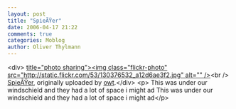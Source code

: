 ```yaml
---
layout: post
title: "SpieÃŸer"
date: 2006-04-17 21:22
comments: true
categories: Moblog
author: Oliver Thylmann
---
```



&lt;div&gt;	[ title=&quot;photo sharing&quot;&gt;&lt;img class=&quot;flickr-photo&quot; src=&quot;http://static.flickr.com/53/130376532_a12d6ae3f2.jpg&quot; alt=&quot;&quot; /&gt;](http://www.flickr.com/photos/oliver/130376532/)&lt;br /&gt;	[SpieÃŸer](http://www.flickr.com/photos/oliver/130376532/), originally uploaded by [owt](http://www.flickr.com/people/oliver/).&lt;/div&gt;				&lt;p&gt;	This was under our windschield and they had a lot of space i might ad This was under our windschield and they had a lot of space i might ad&lt;/p&gt;


